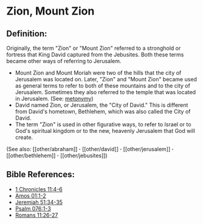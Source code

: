 # Zion, Mount Zion #

## Definition: ##

Originally, the term "Zion" or "Mount Zion" referred to a stronghold or fortress that King David captured from the Jebusites. Both these terms became other ways of referring to Jerusalem.

* Mount Zion and Mount Moriah were two of the hills that the city of Jerusalem was located on. Later, "Zion" and "Mount Zion" became used as general terms to refer to both of these mountains and to the city of Jerusalem. Sometimes they also referred to the temple that was located in Jerusalem. (See: [metonymy](en/ta-vol1/translate/man/figs-metonymy))
* David named Zion, or Jerusalem, the "City of David." This is different from David's hometown, Bethlehem, which was also called the City of David.
* The term "Zion" is used in other figurative ways, to refer to Israel or to God's spiritual kingdom or to the new, heavenly Jerusalem that God will create.

(See also: [[other/abraham]] **·** [[other/david]] **·** [[other/jerusalem]] **·** [[other/bethlehem]] **·** [[other/jebusites]])

## Bible References: ##

* [1 Chronicles 11:4-6](en/tn/1ch/help/11/04)
* [Amos 01:1-2](en/tn/amo/help/01/01)
* [Jeremiah 51:34-35](en/tn/jer/help/51/34)
* [Psalm 076:1-3](en/tn/psa/help/76/01)
* [Romans 11:26-27](en/tn/rom/help/11/26)